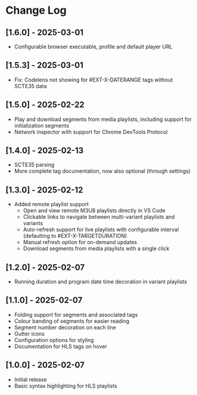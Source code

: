 # Change Log

## [1.6.0] - 2025-03-01
- Configurable browser executable, profile and default player URL

## [1.5.3] - 2025-03-01
- Fix: Codelens not showing for #EXT-X-DATERANGE tags without SCTE35 data

## [1.5.0] - 2025-02-22
- Play and download segments from media playlists, including support for initialization segments
- Network inspector with support for Chrome DevTools Protocol

## [1.4.0] - 2025-02-13
- SCTE35 parsing
- More complete tag documentation, now also optional (through settings)

## [1.3.0] - 2025-02-12
- Added remote playlist support
  - Open and view remote M3U8 playlists directly in VS Code
  - Clickable links to navigate between multi-variant playlists and variants
  - Auto-refresh support for live playlists with configurable interval (defaulting to #EXT-X-TARGETDURATION)
  - Manual refresh option for on-demand updates
  - Download segments from media playlists with a single click

## [1.2.0] - 2025-02-07
- Running duration and program date time decoration in variant playlists

## [1.1.0] - 2025-02-07

- Folding support for segments and associated tags
- Colour banding of segments for easier reading
- Segment number decoration on each line
- Gutter icons
- Configuration options for styling
- Documentation for HLS tags on hover

## [1.0.0] - 2025-02-07

- Initial release
- Basic syntax highlighting for HLS playlists
